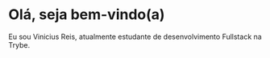 # Olá, seja bem-vindo(a) 

Eu sou Vinicius Reis, atualmente estudante de desenvolvimento Fullstack na Trybe.
